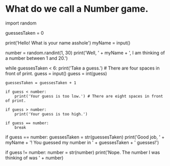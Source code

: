 # What do we call a Number game. 

import random

guessesTaken = 0

print('Hello! What is your name asshole')
myName = input()

number = random.randint(1, 30)
print('Well, ' + myName + ', I am thinking of a number between 1 and 20.')

while guessesTaken < 6:
    print('Take a guess.') # There are four spaces in front of print.
    guess = input()
    guess = int(guess)
    
    guessesTaken = guessesTaken + 1
    
    if guess < number:
        print('Your guess is too low.') # There are eight spaces in front of print.
        
    if guess > number:
        print('Your guess is too high.')
        
    if guess == number:
        break
    
if guess == number:
    guessesTaken = str(guessesTaken)
    print('Good job, ' + myName + '! You guessed my number in ' + guessesTaken + ' guesses!')

if guess != number:
    number = str(number)
    print('Nope. The number I was thinking of was ' + number)
